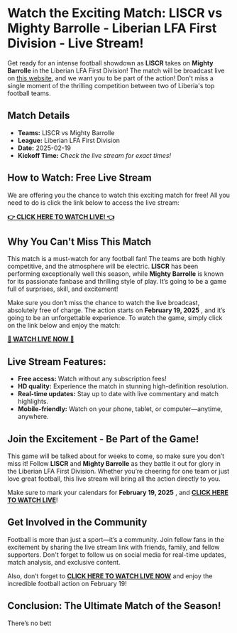 # Watch the Exciting Match: LISCR vs Mighty Barrolle - Liberian LFA First Division - Live Stream!

Get ready for an intense football showdown as **LISCR** takes on **Mighty Barrolle** in the Liberian LFA First Division! The match will be broadcast live on [this website](https://tinyurl.com/livestreamfreeo?st=LISCR+vs+Mighty+Barrolle&si=gh), and we want you to be part of the action! Don't miss a single moment of the thrilling competition between two of Liberia's top football teams.

## Match Details

- **Teams:** LISCR vs Mighty Barrolle
- **League:** Liberian LFA First Division
- **Date:** 2025-02-19
- **Kickoff Time:** _Check the live stream for exact times!_

## How to Watch: Free Live Stream

We are offering you the chance to watch this exciting match for free! All you need to do is click the link below to access the live stream:

[**👉 CLICK HERE TO WATCH LIVE! 👈**](https://tinyurl.com/livestreamfreeo?st=LISCR+vs+Mighty+Barrolle&si=gh)

## Why You Can't Miss This Match

This match is a must-watch for any football fan! The teams are both highly competitive, and the atmosphere will be electric. **LISCR** has been performing exceptionally well this season, while **Mighty Barrolle** is known for its passionate fanbase and thrilling style of play. It’s going to be a game full of surprises, skill, and excitement!

Make sure you don’t miss the chance to watch the live broadcast, absolutely free of charge. The action starts on **February 19, 2025** , and it’s going to be an unforgettable experience. To watch the game, simply click on the link below and enjoy the match:

[**🚨 WATCH LIVE NOW 🚨**](https://tinyurl.com/livestreamfreeo?st=LISCR+vs+Mighty+Barrolle&si=gh)

## Live Stream Features:

- **Free access:** Watch without any subscription fees!
- **HD quality:** Experience the match in stunning high-definition resolution.
- **Real-time updates:** Stay up to date with live commentary and match highlights.
- **Mobile-friendly:** Watch on your phone, tablet, or computer—anytime, anywhere.

## Join the Excitement - Be Part of the Game!

This game will be talked about for weeks to come, so make sure you don’t miss it! Follow **LISCR** and **Mighty Barrolle** as they battle it out for glory in the Liberian LFA First Division. Whether you’re cheering for one team or just love great football, this live stream will bring all the action directly to you.

Make sure to mark your calendars for **February 19, 2025** , and [**CLICK HERE TO WATCH LIVE**](https://tinyurl.com/livestreamfreeo?st=LISCR+vs+Mighty+Barrolle&si=gh)!

## Get Involved in the Community

Football is more than just a sport—it’s a community. Join fellow fans in the excitement by sharing the live stream link with friends, family, and fellow supporters. Don't forget to follow us on social media for real-time updates, match analysis, and exclusive content.

Also, don’t forget to [**CLICK HERE TO WATCH LIVE NOW**](https://tinyurl.com/livestreamfreeo?st=LISCR+vs+Mighty+Barrolle&si=gh) and enjoy the incredible football action on February 19!

## Conclusion: The Ultimate Match of the Season!

There’s no bett
